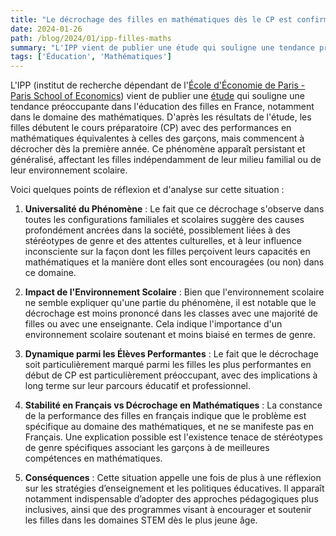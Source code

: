 ```yaml
---
title: "Le décrochage des filles en mathématiques dès le CP est confirmé par une nouvelle étude"
date: 2024-01-26
path: /blog/2024/01/ipp-filles-maths
summary: "L'IPP vient de publier une étude qui souligne une tendance préoccupante dans l'éducation des filles en France, notamment dans le domaine des mathématiques. D'après les résultats de l'étude, les filles débutent le cours préparatoire (CP) avec des performances en mathématiques équivalentes à celles des garçons, mais commencent à décrocher dès la première année. Ce phénomène apparaît persistant et généralisé, affectant les filles indépendamment de leur milieu familial ou de leur environnement scolaire."
tags: ['Éducation', 'Mathématiques']
---
```


L'IPP (institut de recherche dépendant de l'[École d'Économie de Paris - Paris School of Economics](https://www.parisschoolofeconomics.eu/fr/)) vient de publier une [étude](https://www.ipp.eu/actualites/le-decrochage-des-filles-en-mathematiques-des-le-cp-une-dynamique-diffuse-dans-la-societe/) qui souligne une tendance préoccupante dans l'éducation des filles en France, notamment dans le domaine des mathématiques. D'après les résultats de l'étude, les filles débutent le cours préparatoire (CP) avec des performances en mathématiques équivalentes à celles des garçons, mais commencent à décrocher dès la première année. Ce phénomène apparaît persistant et généralisé, affectant les filles indépendamment de leur milieu familial ou de leur environnement scolaire.

Voici quelques points de réflexion et d'analyse sur cette situation :

1. **Universalité du Phénomène** : Le fait que ce décrochage s'observe dans toutes les configurations familiales et scolaires suggère des causes profondément ancrées dans la société, possiblement liées à des stéréotypes de genre et des attentes culturelles, et à leur influence inconsciente sur la façon dont les filles perçoivent leurs capacités en mathématiques et la manière dont elles sont encouragées (ou non) dans ce domaine.

2. **Impact de l'Environnement Scolaire** : Bien que l'environnement scolaire ne semble expliquer qu'une partie du phénomène, il est notable que le décrochage est moins prononcé dans les classes avec une majorité de filles ou avec une enseignante. Cela indique l'importance d'un environnement scolaire soutenant et moins biaisé en termes de genre.

3. **Dynamique parmi les Élèves Performantes** : Le fait que le décrochage soit particulièrement marqué parmi les filles les plus performantes en début de CP est particulièrement préoccupant, avec des implications à long terme sur leur parcours éducatif et professionnel.

4. **Stabilité en Français vs Décrochage en Mathématiques** : La constance de la performance des filles en français indique que le problème est spécifique au domaine des mathématiques, et ne se manifeste pas en Français. Une explication possible est l'existence tenace de stéréotypes de genre spécifiques associant les garçons à de meilleures compétences en mathématiques.

5. **Conséquences** : Cette situation appelle une fois de plus à une réflexion sur les stratégies d’enseignement et les politiques éducatives. Il apparaît notamment indispensable d’adopter des approches pédagogiques plus inclusives, ainsi que des programmes visant à encourager et soutenir les filles dans les domaines STEM dès le plus jeune âge.
